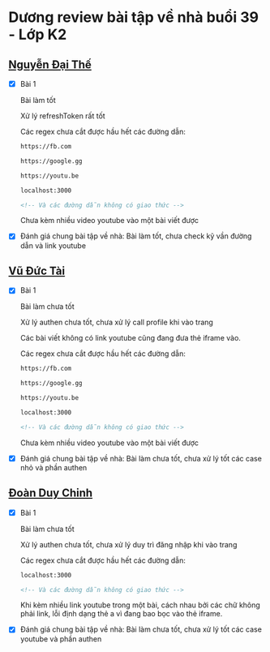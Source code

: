 # Dương review bài tập về nhà buổi 39 - Lớp K2

## [Nguyễn Đại Thế](https://daithehh04.github.io/fullstack/day37/exercise-1.html)

- [x] Bài 1

  Bài làm tốt

  Xử lý refreshToken rất tốt

  Các regex chưa cắt được hầu hết các đường dẫn:

  ```markdown
  https://fb.com

  https://google.gg

  https://youtu.be

  localhost:3000

  <!-- Và các đường dẫn không có giao thức -->
  ```

  Chưa kèm nhiều video youtube vào một bài viết được

- [x] Đánh giá chung bài tập về nhà: Bài làm tốt, chưa check kỹ vần đường dẫn và link youtube

## [Vũ Đức Tài](https://apeiron.id.vn/homework/day_38)

- [x] Bài 1

  Bài làm chưa tốt

  Xử lý authen chưa tốt, chưa xử lý call profile khi vào trang

  Các bài viết không có link youtube cũng đang đưa thẻ iframe vào.

  Các regex chưa cắt được hầu hết các đường dẫn:

  ```markdown
  https://fb.com

  https://google.gg

  https://youtu.be

  localhost:3000

  <!-- Và các đường dẫn không có giao thức -->
  ```

  Chưa kèm nhiều video youtube vào một bài viết được

- [x] Đánh giá chung bài tập về nhà: Bài làm chưa tốt, chưa xử lý tốt các case nhỏ và phần authen

## [Đoàn Duy Chinh](https://duychinh.github.io/f8-fullstack-KS2/Day-37-Blog/index.html)

- [x] Bài 1

  Bài làm chưa tốt

  Xử lý authen chưa tốt, chưa xử lý duy trì đăng nhập khi vào trang

  Các regex chưa cắt được hầu hết các đường dẫn:

  ```markdown
  localhost:3000

  <!-- Và các đường dẫn không có giao thức -->
  ```

  Khi kèm nhiều link youtube trong một bài, cách nhau bởi các chữ không phải link, lỗi định dạng thẻ a vì đang bao bọc vào thẻ iframe.

- [x] Đánh giá chung bài tập về nhà: Bài làm chưa tốt, chưa xử lý tốt các case youtube và phần authen
